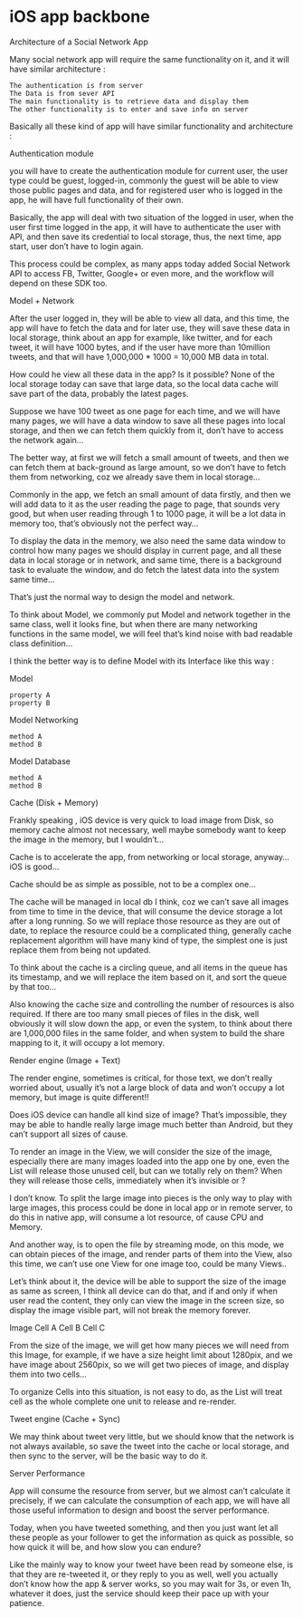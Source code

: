 iOS app backbone
================

Architecture of a Social Network App

Many social network app will require the same functionality on it, and it will have similar architecture :

	The authentication is from server
	The Data is from sever API
	The main functionality is to retrieve data and display them
	The other functionality is to enter and save info on server

Basically all these kind of app will have similar functionality and architecture :

Authentication module 

you will have to create the authentication module for current user, the user type could be guest, logged-in, commonly the guest will be able to view those public pages and data, and for registered user who is logged in the app, he will have full functionality of their own.

Basically, the app will deal with two situation of the logged in user, when the user first time logged in the app, it will have to authenticate the user with API, and then save its credential to local storage, thus, the next time, app start, user don’t have to login again.

This process could be complex, as many apps today added Social Network API to access FB, Twitter, Google+ or even more, and the workflow will depend on these SDK too.

Model + Network
	
After the user logged in, they will be able to view all data, and this time, the app will have to fetch the data and for later use, they will save these data in local storage, think about an app for example, like twitter, and for each tweet, it will have 1000 bytes, and if the user have more than 10million tweets, and that will have 1,000,000 * 1000 = 10,000 MB data in total.

How could he view all these data in the app? Is it possible? None of the local storage today can save that large data, so the local data cache will save part of the data, probably the latest pages.

Suppose we have 100 tweet as one page for each time, and we will have many pages, we will have a data window to save all these pages into local storage, and then we can fetch them quickly from it, don’t have to access the network again…

The better way, at first we will fetch a small amount of tweets, and then we can fetch them at back-ground as large amount, so we don’t have to fetch them from networking, coz we already save them in local storage…

Commonly in the app, we fetch an small amount of data firstly, and then we will add data to it as the user reading the page to page, that sounds very good, but when user reading through 1 to 1000 page, it will be a lot data in memory too, that’s obviously not the perfect way…

To display the data in the memory, we also need the same data window to control how many pages we should display in current page, and all these data in local storage or in network, and same time, there is a background task to evaluate the window, and do fetch the latest data into the system same time…

That’s just the normal way to design the model and network.

To think about Model, we commonly put Model and network together in the same class, well it looks fine, but when there are many networking functions in the same model, we will feel that’s kind noise with bad readable class definition…

I think the better way is to define Model with its Interface like this way : 


Model

	property A
	property B
	
Model Networking <Category>

	method A
	method B

Model Database <Category>

	method A
	method B

Cache (Disk + Memory)

Frankly speaking , iOS device is very quick to load image from Disk, so memory cache almost not necessary, well maybe somebody want to keep the image in the memory, but I wouldn’t…

Cache is to accelerate the app, from networking or local storage, anyway…iOS is good…

Cache should be as simple as possible, not to be a complex one…

The cache will be managed in local db I think, coz we can’t save all images from time to time in the device, that will consume the device storage a lot after a long running. So we will replace those resource as they are out of date, to replace the resource could be a complicated thing, generally cache replacement algorithm will have many kind of type, the simplest one is just replace them from being not updated. 

To think about the cache is a circling queue, and all items in the queue has its timestamp, and we will replace the item based on it, and sort the queue by that too…

Also knowing the cache size and controlling the number of resources is also required. If there are too many small pieces of files in the disk, well obviously it will slow down the app, or even the system, to think about there are 1,000,000 files in the same folder, and when system to build the share mapping to it, it will occupy a lot memory.


Render engine (Image + Text)

The render engine, sometimes is critical, for those text, we don’t really worried about, usually it’s not a large block of data and won’t occupy a lot memory, but image is quite different!!

Does iOS device can handle all kind size of image? That’s impossible, they may be able to handle really large image much better than Android, but they can’t support all sizes of cause.

To render an image in the View, we will consider the size of the image, especially there are many images loaded into the app one by one, even the List will release those unused cell, but can we totally rely on them? When they will release those cells, immediately when it’s invisible or ?

I don’t know. To split the large image into pieces is the only way to play with large images, this process could be done in local app or in remote server, to do this in native app, will consume a lot resource, of cause CPU and Memory.

And another way, is to open the file by streaming mode, on this mode, we can obtain pieces of the image, and render parts of them into the View, also this time, we can’t use one View for one image too, could be many Views..

Let’s think about it, the device will be able to support the size of the image as same as screen, I think all device can do that, and if and only if when user read the content, they only can view the image in the screen size, so display the image visible part, will not break the memory forever.

Image
	Cell A
	Cell B
	Cell C

From the size of the image, we will get how many pieces we will need from this Image, for example, if we have a size height limit about 1280pix, and we have image about 2560pix, so we will get two pieces of image, and display them into two cells…

To organize Cells into this situation, is not easy to do, as the List will treat cell as the whole complete one unit to release and re-render.


Tweet engine (Cache + Sync)	

We may think about tweet very little, but we should know that the network is not always available, so save the tweet into the cache or local storage, and then sync to the server, will be the basic way to do it.

Server Performance

App will consume the resource from server, but we almost can’t calculate it precisely, if we can calculate the consumption of each app, we will have all those useful information to design and boost the server performance.

Today, when you have tweeted something, and then you just want let all these people as your follower to get the information as quick as possible, so how quick it will be, and how slow you can endure?

Like the mainly way to know your tweet have been read by someone else, is that they are re-tweeted it, or they reply to you as well, well you actually don’t know how the app & server works, so you may wait for 3s, or even 1h, whatever it does, just the service should keep their pace up with your patience. 
